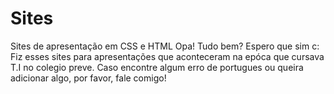 # Sites
Sites de apresentação em CSS e HTML
Opa! Tudo bem? Espero que sim c: 
Fiz esses sites para apresentações que aconteceram na epóca que cursava T.I no colegio preve. 
Caso encontre algum erro de portugues ou queira adicionar algo, por favor, fale comigo!
